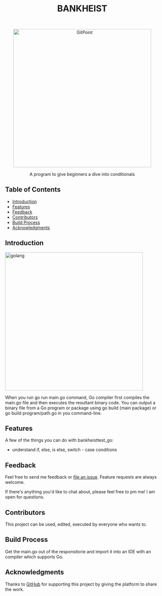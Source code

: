 <h1 align="center"> BANKHEIST </h1> <br>
<p align="center">
  <a href="https:https://github.com/solidphoenix/bankheisttest_go/blob/master/main.go">
    <img alt="GitPoint" title="BANKHEIST" src="https://www.seekpng.com/png/full/208-2084541_thief-robber-png-cartoon-bank-robber-png.png" width="450">
  </a>
</p>

<p align="center">
  A program to give beginners a dive into conditionals
</p>

<!-- START doctoc generated TOC please keep comment here to allow auto update -->
<!-- DON'T EDIT THIS SECTION, INSTEAD RE-RUN doctoc TO UPDATE -->
## Table of Contents

- [Introduction](#introduction)
- [Features](#features)
- [Feedback](#feedback)
- [Contributors](#contributors)
- [Build Process](#build-process)
- [Acknowledgments](#acknowledgments)

<!-- END doctoc generated TOC please keep comment here to allow auto update -->

## Introduction
 <img alt="golang" title="Go-Programminglanguages" src="https://upload.wikimedia.org/wikipedia/commons/thumb/0/05/Go_Logo_Blue.svg/1920px-Go_Logo_Blue.svg.png" width="450">

When you run go run main.go command, Go compiler first compiles the main.go file and then executes the resultant binary code. You can output a binary file from a Go program or package using go build <package-name> (main package) or go build program/path.go in you command-line.


## Features

A few of the things you can do with bankheisttest_go:

  - understand if, else, is else, switch - case conditions

## Feedback

Feel free to send me feedback or [file an issue](https://github.com/solidphoenix/bankheisttest_go/issues/new). Feature requests are always welcome.

If there's anything you'd like to chat about, please feel free to pm me! I am open for questions.

## Contributors

This project can be used, edited, executed by everyone who wants to.

## Build Process

Get the main.go out of the responsitorie and import it into an IDE with an compiler which supports Go.


## Acknowledgments

Thanks to [GitHub](https://www.github.com) for supporting this project by giving the platform to share the work.
